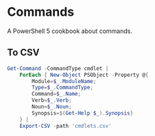 # Commands
A PowerShell 5 cookbook about commands.

## To CSV
```powershell
Get-Command -CommandType cmdlet |
    ForEach { New-Object PSObject -Property @{
        Module=$_.ModuleName;
        Type=$_.CommandType;
        Command=$_.Name;
        Verb=$_.Verb;
        Noun=$_.Noun;
        Synopsis=$(Get-Help $_).Synopsis}
    } |
    Export-CSV -path 'cmdlets.csv'
```